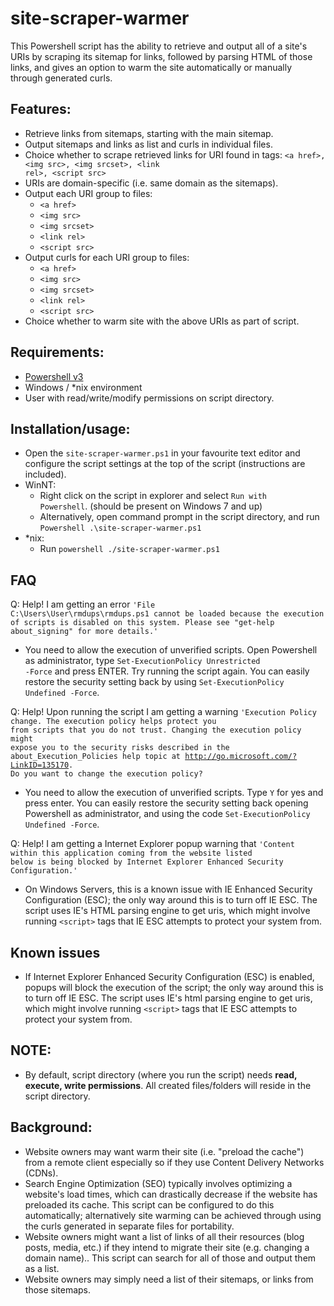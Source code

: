 # site-scraper-warmer
This Powershell script has the ability to retrieve and output all of a site's URIs by scraping its sitemap for links, followed by parsing HTML of those links, and gives an option to warm the site automatically or manually through generated curls.

## Features:
- Retrieve links from sitemaps, starting with the main sitemap.
- Output sitemaps and links as list and curls in individual files.
- Choice whether to scrape retrieved links for URI found in tags: <code>&lt;a href&gt;, &lt;img src&gt;, &lt;img srcset&gt;, &lt;link rel&gt;, &lt;script src&gt;</code>
- URIs are domain-specific (i.e. same domain as the sitemaps).
- Output each URI group to files:
  - <code>&lt;a href&gt;</code>
  - <code>&lt;img src&gt;</code>
  - <code>&lt;img srcset&gt;</code>
  - <code>&lt;link rel&gt;</code>
  - <code>&lt;script src&gt;</code>
- Output curls for each URI group to files:
  - <code>&lt;a href&gt;</code>
  - <code>&lt;img src&gt;</code>
  - <code>&lt;img srcset&gt;</code>
  - <code>&lt;link rel&gt;</code>
  - <code>&lt;script src&gt;</code>
- Choice whether to warm site with the above URIs as part of script.

## Requirements:
- <a href="https://github.com/PowerShell/PowerShell#get-powershell" target="_blank">Powershell v3</a>
- Windows / *nix environment
- User with read/write/modify permissions on script directory.

## Installation/usage:
- Open the <code>site-scraper-warmer.ps1</code> in your favourite text editor and configure the script settings at the top of the script (instructions are included).
- WinNT:
  - Right click on the script in explorer and select <code>Run with Powershell</code>. (should be present on Windows 7 and up)
  - Alternatively, open command prompt in the script directory, and run <code>Powershell .\site-scraper-warmer.ps1</code>
- *nix:
  - Run <code>powershell ./site-scraper-warmer.ps1</code>
  
## FAQ
Q: Help! I am getting an error <code>'File C:\Users\User\rmdups\rmdups.ps1 cannot be loaded because the execution of scripts is disabled on this system. Please see "get-help about_signing" for more details.'</code>
- You need to allow the execution of unverified scripts. Open Powershell as administrator, type <code>Set-ExecutionPolicy Unrestricted -Force</code> and press ENTER. Try running the script again. You can easily restore the security setting back by using <code>Set-ExecutionPolicy Undefined -Force</code>.

Q: Help! Upon running the script I am getting a warning <code>'Execution Policy change. The execution policy helps protect you from scripts that you do not trust. Changing the execution policy might expose you to the security risks described in the about_Execution_Policies help topic at http://go.microsoft.com/?LinkID=135170. Do you want to change the execution policy?</code>
- You need to allow the execution of unverified scripts. Type <code>Y</code> for yes and press enter. You can easily restore the security setting back opening Powershell as administrator, and using the code <code>Set-ExecutionPolicy Undefined -Force</code>.

Q: Help! I am getting a Internet Explorer popup warning that <code>'Content within this application coming from the website listed below is being blocked by Internet Explorer Enhanced Security Configuration.'</code>
- On Windows Servers, this is a known issue with IE Enhanced Security Configuration (ESC); the only way around this is to turn off IE ESC. The script uses IE's HTML parsing engine to get uris, which might involve running <code>&lt;script&gt;</code> tags that IE ESC attempts to protect your system from. 

## Known issues
- If Internet Explorer Enhanced Security Configuration (ESC) is enabled, popups will block the execution of the script; the only way around this is to turn off IE ESC. The script uses IE's html parsing engine to get uris, which might involve running <code>&lt;script&gt;</code> tags that IE ESC attempts to protect your system from. 

## NOTE:
- By default, script directory (where you run the script) needs <b>read, execute, write permissions</b>. All created files/folders will reside in the script directory.

## Background: 
																													
- Website owners may want warm their site (i.e. "preload the cache") from a remote client especially so if they use Content Delivery Networks (CDNs).
- Search Engine Optimization (SEO) typically involves optimizing a website's load times, which can drastically decrease if the website has preloaded its cache. This script can be configured to do this automatically; alternatively site warming can be achieved through using the curls generated in separate files for portability.
- Website owners might want a list of links of all their resources (blog posts, media, etc.) if they intend to migrate their site (e.g. changing a domain name).. This script can search for all of those and output them as a list.
- Website owners may simply need a list of their sitemaps, or links from those sitemaps.
